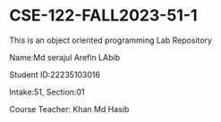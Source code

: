 # CSE-122-FALL2023-51-1
This is an object oriented programming Lab Repository

Name:Md serajul Arefin LAbib

Student ID:22235103016

Intake:51, Section:01

Course Teacher: Khan Md Hasib
